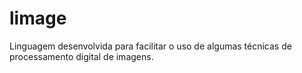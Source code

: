 # limage
Linguagem desenvolvida para facilitar o uso de algumas técnicas de processamento digital de imagens.
